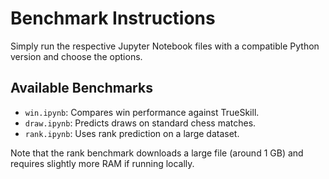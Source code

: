 # Benchmark Instructions

Simply run the respective Jupyter Notebook files with a compatible Python version and choose the options.

## Available Benchmarks

- ``win.ipynb``: Compares win performance against TrueSkill.
- ``draw.ipynb``: Predicts draws on standard chess matches.
- ``rank.ipynb``: Uses rank prediction on a large dataset.

Note that the rank benchmark downloads a large file (around 1 GB) and requires slightly more RAM if running locally.
